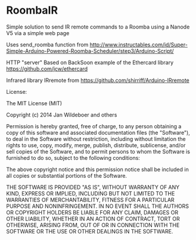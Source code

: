 RoombaIR
========

Simple solution to send IR remote commands to a Roomba using a Nanode V5 via a simple web page

Uses send_roomba function from http://www.instructables.com/id/Super-Simple-Arduino-Powered-Roomba-Scheduler/step3/Arduino-Script/

HTTP "server" Based on BackSoon example of the Ethercard library https://github.com/jcw/ethercard

Infrared library IRremote from https://github.com/shirriff/Arduino-IRremote

License:

The MIT License (MIT)

Copyright (c) 2014 Jan Wildeboer and others

Permission is hereby granted, free of charge, to any person obtaining a copy
of this software and associated documentation files (the "Software"), to deal
in the Software without restriction, including without limitation the rights
to use, copy, modify, merge, publish, distribute, sublicense, and/or sell
copies of the Software, and to permit persons to whom the Software is
furnished to do so, subject to the following conditions:

The above copyright notice and this permission notice shall be included in
all copies or substantial portions of the Software.

THE SOFTWARE IS PROVIDED "AS IS", WITHOUT WARRANTY OF ANY KIND, EXPRESS OR
IMPLIED, INCLUDING BUT NOT LIMITED TO THE WARRANTIES OF MERCHANTABILITY,
FITNESS FOR A PARTICULAR PURPOSE AND NONINFRINGEMENT. IN NO EVENT SHALL THE
AUTHORS OR COPYRIGHT HOLDERS BE LIABLE FOR ANY CLAIM, DAMAGES OR OTHER
LIABILITY, WHETHER IN AN ACTION OF CONTRACT, TORT OR OTHERWISE, ARISING FROM,
OUT OF OR IN CONNECTION WITH THE SOFTWARE OR THE USE OR OTHER DEALINGS IN
THE SOFTWARE.
